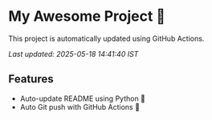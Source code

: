 # My Awesome Project 🚀

This project is automatically updated using GitHub Actions.

_Last updated: 2025-05-18 14:41:40 IST_

## Features
- Auto-update README using Python 🐍
- Auto Git push with GitHub Actions 🤖
